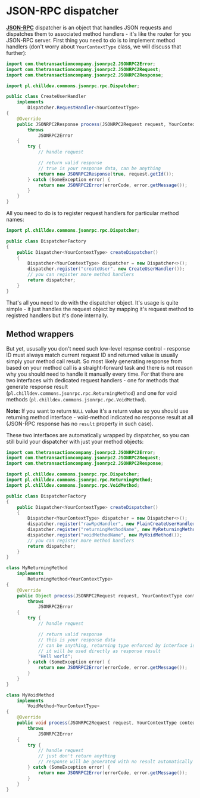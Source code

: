 <!---
# This file is part of the ChillDev-Commons.
#
# @license http://mit-license.org/ The MIT license
# @copyright 2015 © by Rafał Wrzeszcz - Wrzasq.pl.
-->

# JSON-RPC dispatcher

[**JSON-RPC**](http://www.jsonrpc.org/specification) dispatcher is an object that handles JSON requests and dispatches them to associated method handlers - it's like the router for you JSON-RPC server. First thing you need to do is to implement method handlers (don't worry about `YourContextType` class, we will discuss that further):

```java
import com.thetransactioncompany.jsonrpc2.JSONRPC2Error;
import com.thetransactioncompany.jsonrpc2.JSONRPC2Request;
import com.thetransactioncompany.jsonrpc2.JSONRPC2Response;

import pl.chilldev.commons.jsonrpc.rpc.Dispatcher;

public class CreateUserHandler
    implements
        Dispatcher.RequestHandler<YourContextType>
{
    @Override
    public JSONRPC2Response process(JSONRPC2Request request, YourContextType context)
        throws
            JSONRPC2Error
    {
        try {
            // handle request

            // return valid response
            // true is your response data, can be anything
            return new JSONRPC2Response(true, request.getId());
        } catch (SomeException error) {
            return new JSONRPC2Error(errorCode, error.getMessage());
        }
    }
}
```

All you need to do is to register request handlers for particular method names:

```java
import pl.chilldev.commons.jsonrpc.rpc.Dispatcher;

public class DispatcherFactory
{
    public Dispatcher<YourContextType> createDispatcher()
    {
        Dispatcher<YourContextType> dispatcher = new Dispatcher<>();
        dispatcher.register("createUser", new CreateUserHandler());
        // you can register more method handlers
        return dispatcher;
    }
}
```

That's all you need to do with the dispatcher object. It's usage is quite simple - it just handles the request object by mapping it's request method to registred handlers but it's done internally.

## Method wrappers

But yet, ususally you don't need such low-level respnse control - response ID must always match current request ID and returned value is usually simply your method call result. So most likely generating response from based on your method call is a straight-forward task and there is not reason why you should need to handle it manually every time. For that there are two interfaces with dedicated request handlers - one for methods that generate response result (`pl.chilldev.commons.jsonrpc.rpc.ReturningMethod`) and one for void methods (`pl.chilldev.commons.jsonrpc.rpc.VoidMethod`).

**Note:** If you want to return `NULL` value it's a return value so you should use returning method interface - void-method indicated no response result at all (JSON-RPC response has no `result` property in such case).

These two interfaces are automatically wrapped by dispatcher, so you can still build your dispatcher with just your method objects:

```java
import com.thetransactioncompany.jsonrpc2.JSONRPC2Error;
import com.thetransactioncompany.jsonrpc2.JSONRPC2Request;
import com.thetransactioncompany.jsonrpc2.JSONRPC2Response;

import pl.chilldev.commons.jsonrpc.rpc.Dispatcher;
import pl.chilldev.commons.jsonrpc.rpc.ReturningMethod;
import pl.chilldev.commons.jsonrpc.rpc.VoidMethod;

public class DispatcherFactory
{
    public Dispatcher<YourContextType> createDispatcher()
    {
        Dispatcher<YourContextType> dispatcher = new Dispatcher<>();
        dispatcher.register("rawRpcHandler", new PlainCreateUserHandler());
        dispatcher.register("returningMethodName", new MyReturningMethod());
        dispatcher.register("voidMethodName", new MyVoidMethod());
        // you can register more method handlers
        return dispatcher;
    }
}

class MyReturningMethod
    implements
        ReturningMethod<YourContextType>
{
    @Override
    public Object process(JSONRPC2Request request, YourContextType context)
        throws
            JSONRPC2Error
    {
        try {
            // handle request

            // return valid response
            // this is your response data
            // can be anything, returning type enforced by interface is just `java.lang.Object`
            // it will be used directly as response result
            "Hell world";
        } catch (SomeException error) {
            return new JSONRPC2Error(errorCode, error.getMessage());
        }
    }
}

class MyVoidMethod
    implements
        VoidMethod<YourContextType>
{
    @Override
    public void process(JSONRPC2Request request, YourContextType context)
        throws
            JSONRPC2Error
    {
        try {
            // handle request
            // just don't return anything
            // response will be generated with no result automatically
        } catch (SomeException error) {
            return new JSONRPC2Error(errorCode, error.getMessage());
        }
    }
}
```
